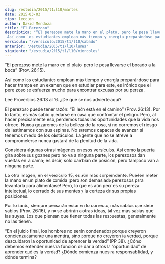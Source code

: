 ```yaml
---
slug: /estudia/2015/t1/l10/martes
date: 2015-03-03
tipo: leccion
author: David Mendoza
title: "El Perezoso"
description: "“El perezoso mete la mano en el plato, pero le pesa llevarse el bocado a la boca” (Prov. 26:15). Así como los estudiantes emplean más tiempo y energía preparándose para hacer trampa en un examen que en estudiar para este, es irónico que el pere zoso se esfuerza mucho para encontrar excusas por su pereza."
versiculo: "/versiculo/2015/t1/l10/sabado"
anterior: "/estudia/2015/t1/l10/lunes"
siguiente: "/estudia/2015/t1/l10/miercoles"
---
```


“El perezoso mete la mano en el plato, pero le pesa llevarse el bocado a la boca” (Prov. 26:15).

Así como los estudiantes emplean más tiempo y energía preparándose para hacer trampa en un examen que en estudiar para este, es irónico que el pere zoso se esfuerza mucho para encontrar excusas por su pereza.

Lee Proverbios 26:13 al 16. ¿De qué se nos advierte aquí?

El perezoso puede tener razón: “El león está en el camino” (Prov. 26:13). Por lo tanto, es más sabio quedarse en casa que confrontar el peligro. Pero, al hacer precisamente eso, perdemos todas las oportunidades que la vida nos ofrece. Nunca gozaremos de la belleza de la rosa, si no corremos el riesgo de lastimarnos con sus espinas. No seremos capaces de avanzar, si tenemos miedo de los obstáculos. La gente que no se atreve a comprometerse nunca gustará de la plenitud de la vida.

Considera algunas otras imágenes en esos versículos. Así como la puerta gira sobre sus goznes pero no va a ninguna parte, los perezosos dan vueltas en la cama; es decir, solo cambian de posición, pero tampoco van a ninguna parte.

La otra imagen, en el versículo 15, es aún más sorprendente. Pueden meter la mano en un plato de comida ¡pero son demasiado perezosos para levantarla para alimentarse! Pero, lo que es aún peor es su pereza intelectual, lo cerrado de sus mentes y la certeza de sus propias posiciones.

Por lo tanto, siempre pensarán estar en lo correcto, más sabios que siete sabios (Prov. 26:16), y no se abrirán a otras ideas, tal vez más sabias que las suyas. Los que piensan que tienen todas las respuestas, generalmente no las tienen.

“En el juicio final, los hombres no serán condenados porque creyeron concienzudamente una mentira, sino porque no creyeron la verdad, porque descuidaron la oportunidad de aprender la verdad” (PP 38). ¿Cómo debemos entender nuestra función de dar a otros la “oportunidad” de aprender qué es la verdad? ¿Dónde comienza nuestra responsabilidad, y dónde termina?
